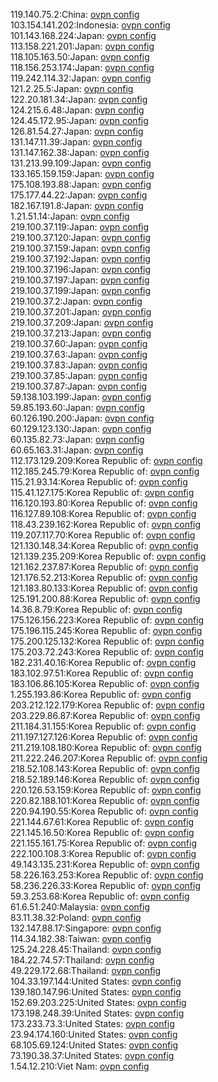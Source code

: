 119.140.75.2:China: [ovpn config](vpn/119_140_75_2.ovpn)  
103.154.141.202:Indonesia: [ovpn config](vpn/103_154_141_202.ovpn)  
101.143.168.224:Japan: [ovpn config](vpn/101_143_168_224.ovpn)  
113.158.221.201:Japan: [ovpn config](vpn/113_158_221_201.ovpn)  
118.105.163.50:Japan: [ovpn config](vpn/118_105_163_50.ovpn)  
118.156.253.174:Japan: [ovpn config](vpn/118_156_253_174.ovpn)  
119.242.114.32:Japan: [ovpn config](vpn/119_242_114_32.ovpn)  
121.2.25.5:Japan: [ovpn config](vpn/121_2_25_5.ovpn)  
122.20.181.34:Japan: [ovpn config](vpn/122_20_181_34.ovpn)  
124.215.6.48:Japan: [ovpn config](vpn/124_215_6_48.ovpn)  
124.45.172.95:Japan: [ovpn config](vpn/124_45_172_95.ovpn)  
126.81.54.27:Japan: [ovpn config](vpn/126_81_54_27.ovpn)  
131.147.11.39:Japan: [ovpn config](vpn/131_147_11_39.ovpn)  
131.147.162.38:Japan: [ovpn config](vpn/131_147_162_38.ovpn)  
131.213.99.109:Japan: [ovpn config](vpn/131_213_99_109.ovpn)  
133.165.159.159:Japan: [ovpn config](vpn/133_165_159_159.ovpn)  
175.108.193.88:Japan: [ovpn config](vpn/175_108_193_88.ovpn)  
175.177.44.22:Japan: [ovpn config](vpn/175_177_44_22.ovpn)  
182.167.191.8:Japan: [ovpn config](vpn/182_167_191_8.ovpn)  
1.21.51.14:Japan: [ovpn config](vpn/1_21_51_14.ovpn)  
219.100.37.119:Japan: [ovpn config](vpn/219_100_37_119.ovpn)  
219.100.37.120:Japan: [ovpn config](vpn/219_100_37_120.ovpn)  
219.100.37.159:Japan: [ovpn config](vpn/219_100_37_159.ovpn)  
219.100.37.192:Japan: [ovpn config](vpn/219_100_37_192.ovpn)  
219.100.37.196:Japan: [ovpn config](vpn/219_100_37_196.ovpn)  
219.100.37.197:Japan: [ovpn config](vpn/219_100_37_197.ovpn)  
219.100.37.199:Japan: [ovpn config](vpn/219_100_37_199.ovpn)  
219.100.37.2:Japan: [ovpn config](vpn/219_100_37_2.ovpn)  
219.100.37.201:Japan: [ovpn config](vpn/219_100_37_201.ovpn)  
219.100.37.209:Japan: [ovpn config](vpn/219_100_37_209.ovpn)  
219.100.37.213:Japan: [ovpn config](vpn/219_100_37_213.ovpn)  
219.100.37.60:Japan: [ovpn config](vpn/219_100_37_60.ovpn)  
219.100.37.63:Japan: [ovpn config](vpn/219_100_37_63.ovpn)  
219.100.37.83:Japan: [ovpn config](vpn/219_100_37_83.ovpn)  
219.100.37.85:Japan: [ovpn config](vpn/219_100_37_85.ovpn)  
219.100.37.87:Japan: [ovpn config](vpn/219_100_37_87.ovpn)  
59.138.103.199:Japan: [ovpn config](vpn/59_138_103_199.ovpn)  
59.85.193.60:Japan: [ovpn config](vpn/59_85_193_60.ovpn)  
60.126.190.200:Japan: [ovpn config](vpn/60_126_190_200.ovpn)  
60.129.123.130:Japan: [ovpn config](vpn/60_129_123_130.ovpn)  
60.135.82.73:Japan: [ovpn config](vpn/60_135_82_73.ovpn)  
60.65.163.31:Japan: [ovpn config](vpn/60_65_163_31.ovpn)  
112.173.129.209:Korea Republic of: [ovpn config](vpn/112_173_129_209.ovpn)  
112.185.245.79:Korea Republic of: [ovpn config](vpn/112_185_245_79.ovpn)  
115.21.93.14:Korea Republic of: [ovpn config](vpn/115_21_93_14.ovpn)  
115.41.127.175:Korea Republic of: [ovpn config](vpn/115_41_127_175.ovpn)  
116.120.193.80:Korea Republic of: [ovpn config](vpn/116_120_193_80.ovpn)  
116.127.89.108:Korea Republic of: [ovpn config](vpn/116_127_89_108.ovpn)  
118.43.239.162:Korea Republic of: [ovpn config](vpn/118_43_239_162.ovpn)  
119.207.117.70:Korea Republic of: [ovpn config](vpn/119_207_117_70.ovpn)  
121.130.148.34:Korea Republic of: [ovpn config](vpn/121_130_148_34.ovpn)  
121.139.235.209:Korea Republic of: [ovpn config](vpn/121_139_235_209.ovpn)  
121.162.237.87:Korea Republic of: [ovpn config](vpn/121_162_237_87.ovpn)  
121.176.52.213:Korea Republic of: [ovpn config](vpn/121_176_52_213.ovpn)  
121.183.80.133:Korea Republic of: [ovpn config](vpn/121_183_80_133.ovpn)  
125.191.200.88:Korea Republic of: [ovpn config](vpn/125_191_200_88.ovpn)  
14.36.8.79:Korea Republic of: [ovpn config](vpn/14_36_8_79.ovpn)  
175.126.156.223:Korea Republic of: [ovpn config](vpn/175_126_156_223.ovpn)  
175.196.115.245:Korea Republic of: [ovpn config](vpn/175_196_115_245.ovpn)  
175.200.125.132:Korea Republic of: [ovpn config](vpn/175_200_125_132.ovpn)  
175.203.72.243:Korea Republic of: [ovpn config](vpn/175_203_72_243.ovpn)  
182.231.40.16:Korea Republic of: [ovpn config](vpn/182_231_40_16.ovpn)  
183.102.97.51:Korea Republic of: [ovpn config](vpn/183_102_97_51.ovpn)  
183.106.86.105:Korea Republic of: [ovpn config](vpn/183_106_86_105.ovpn)  
1.255.193.86:Korea Republic of: [ovpn config](vpn/1_255_193_86.ovpn)  
203.212.122.179:Korea Republic of: [ovpn config](vpn/203_212_122_179.ovpn)  
203.229.86.87:Korea Republic of: [ovpn config](vpn/203_229_86_87.ovpn)  
211.184.31.155:Korea Republic of: [ovpn config](vpn/211_184_31_155.ovpn)  
211.197.127.126:Korea Republic of: [ovpn config](vpn/211_197_127_126.ovpn)  
211.219.108.180:Korea Republic of: [ovpn config](vpn/211_219_108_180.ovpn)  
211.222.246.207:Korea Republic of: [ovpn config](vpn/211_222_246_207.ovpn)  
218.52.108.143:Korea Republic of: [ovpn config](vpn/218_52_108_143.ovpn)  
218.52.189.146:Korea Republic of: [ovpn config](vpn/218_52_189_146.ovpn)  
220.126.53.159:Korea Republic of: [ovpn config](vpn/220_126_53_159.ovpn)  
220.82.188.101:Korea Republic of: [ovpn config](vpn/220_82_188_101.ovpn)  
220.94.190.55:Korea Republic of: [ovpn config](vpn/220_94_190_55.ovpn)  
221.144.67.61:Korea Republic of: [ovpn config](vpn/221_144_67_61.ovpn)  
221.145.16.50:Korea Republic of: [ovpn config](vpn/221_145_16_50.ovpn)  
221.155.161.75:Korea Republic of: [ovpn config](vpn/221_155_161_75.ovpn)  
222.100.108.3:Korea Republic of: [ovpn config](vpn/222_100_108_3.ovpn)  
49.143.135.231:Korea Republic of: [ovpn config](vpn/49_143_135_231.ovpn)  
58.226.163.253:Korea Republic of: [ovpn config](vpn/58_226_163_253.ovpn)  
58.236.226.33:Korea Republic of: [ovpn config](vpn/58_236_226_33.ovpn)  
59.3.253.68:Korea Republic of: [ovpn config](vpn/59_3_253_68.ovpn)  
61.6.51.240:Malaysia: [ovpn config](vpn/61_6_51_240.ovpn)  
83.11.38.32:Poland: [ovpn config](vpn/83_11_38_32.ovpn)  
132.147.88.17:Singapore: [ovpn config](vpn/132_147_88_17.ovpn)  
114.34.182.38:Taiwan: [ovpn config](vpn/114_34_182_38.ovpn)  
125.24.228.45:Thailand: [ovpn config](vpn/125_24_228_45.ovpn)  
184.22.74.57:Thailand: [ovpn config](vpn/184_22_74_57.ovpn)  
49.229.172.68:Thailand: [ovpn config](vpn/49_229_172_68.ovpn)  
104.33.197.144:United States: [ovpn config](vpn/104_33_197_144.ovpn)  
139.180.147.96:United States: [ovpn config](vpn/139_180_147_96.ovpn)  
152.69.203.225:United States: [ovpn config](vpn/152_69_203_225.ovpn)  
173.198.248.39:United States: [ovpn config](vpn/173_198_248_39.ovpn)  
173.233.73.3:United States: [ovpn config](vpn/173_233_73_3.ovpn)  
23.94.174.160:United States: [ovpn config](vpn/23_94_174_160.ovpn)  
68.105.69.124:United States: [ovpn config](vpn/68_105_69_124.ovpn)  
73.190.38.37:United States: [ovpn config](vpn/73_190_38_37.ovpn)  
1.54.12.210:Viet Nam: [ovpn config](vpn/1_54_12_210.ovpn)  
